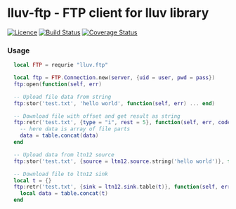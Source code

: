 # lluv-ftp - FTP client for lluv library
[![Licence](http://img.shields.io/badge/Licence-MIT-brightgreen.svg)](LICENSE)
[![Build Status](https://travis-ci.org/moteus/lua-lluv-ftp.svg?branch=master)](https://travis-ci.org/moteus/lua-lluv-ftp)
[![Coverage Status](https://coveralls.io/repos/github/moteus/lua-lluv-ftp/badge.svg?branch=master)](https://coveralls.io/github/moteus/lua-lluv-ftp?branch=master)

### Usage
```Lua
  local FTP = requrie "lluv.ftp"

  local ftp = FTP.Connection.new(server, {uid = user, pwd = pass})
  ftp:open(function(self, err)

  -- Upload file data from string
  ftp:stor('test.txt', 'hello world', function(self, err) ... end)

  -- Download file with offset and get result as string
  ftp:retr('test.txt', {type = "i", rest = 5}, function(self, err, code, data)
    -- here data is array of file parts
    data = table.concat(data)
  end

  -- Upload data from ltn12 source
  ftp:stor('test.txt', {source = ltn12.source.string('hello world')}, function(self, err) ... end)

  -- Download file to ltn12 sink
  local t = {}
  ftp:retr('test.txt', {sink = ltn12.sink.table(t)}, function(self, err, code, data)
    local data = table.concat(t)
  end
```
